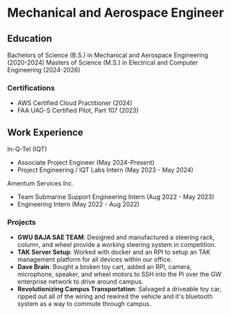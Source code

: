 # Mechanical and Aerospace Engineer

## Education
Bachelors of Science (B.S.) in Mechanical and Aerospace Engineering (2020-2024)
Masters of Science (M.S.) in Electrical and Computer Engineering (2024-2026)

### Certifications
- AWS Certified Cloud Practitioner (2024)
- FAA UAG-S Certified Pilot, Part 107 (2023)

## Work Experience
In-Q-Tel (IQT)
 - Associate Project Engineer (May 2024-Present)
 - Project Engineering / IQT Labs Intern (May 2023 - May 2024)

 Amentum Services Inc.
 - Team Submarine Support Engineering Intern (Aug 2022 - May 2023)
 - Engineering Intern (May 2022 - Aug 2022)

 ### Projects

 - **GWU BAJA SAE TEAM**: Designed and manufactured a steering rack, column, and wheel provide a working steering system in competition.
 - **TAK Server Setup**: Worked with docker and an RPI to setup an TAK management platform for all devices within our office.
 - **Dave Brain**: Bought a broken toy cart, added an RPI, camera, microphone, speaker, and wheel motors to SSH into the Pi over the GW enterprise network to drive around campus.
 - **Revolutionizing Campus Transportation**: Salvaged a driveable toy car, ripped out all of the wiring and rewired the vehicle and it's bluetooth system as a way to commute through campus.
